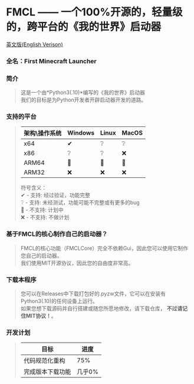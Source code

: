 # FMCL —— 一个100%开源的，轻量级的，跨平台的《我的世界》启动器
[英文版(English Verison)](https://github.com/Sharll-large/FMCL/blob/main/README.md)

### 全名：First Minecraft Launcher

### 简介
> 这是一个由*Python3(.10)*编写的《我的世界》启动器  
> 我们的目标是为Python开发者开辟启动器开发的道路。  

### 支持的平台
> 架构\操作系统|Windows|Linux|MacOS|
> |-|-|-|-|
> |x64|✔|❔|❔|
> |x86|❔|❔|❌|
> |ARM64|📌|📌|📌|
> |ARM32|❌|❌|❌|
> 
> 符号含义：  
> ✔ - 支持: 经过验证，功能完整  
> ❔ - 支持: 未经测试，功能可能不完整或有更多的bug  
> 📌 - 不支持: 计划中  
> ❌ - 不支持: 不做计划  

### 基于FMCL的核心制作自己的启动器？ 
> FMCL的核心功能（FMCLCore）完全不依赖Gui，因此您可以使用它制作您自己的启动器。  
> 我们使用MIT开源协议，因此您的自由度非常高。  

### 下载本程序
> 您可以在Releases中下载打包好的.pyzw文件，它可以在安装有Python3(.10)的任何设备上运行。  
> 如果您想下载源码并自行搭建或随您所愿地修改，请下载仓库， **不过请记住MIT协议！**。  

### 开发计划
> | 目标 | 进度 |
> | - | - |
> | 代码规范化重构 | 75% |
> | 完成版本下载功能 | 几乎0% |
